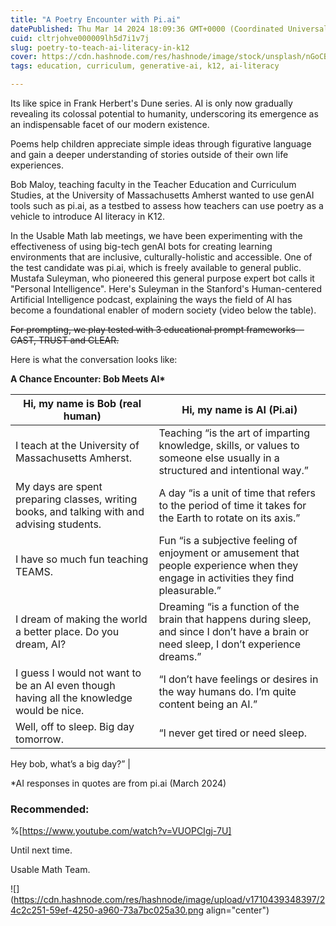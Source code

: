 ```yaml
---
title: "A Poetry Encounter with Pi.ai"
datePublished: Thu Mar 14 2024 18:09:36 GMT+0000 (Coordinated Universal Time)
cuid: cltrjohve000009lh5d7i1v7j
slug: poetry-to-teach-ai-literacy-in-k12
cover: https://cdn.hashnode.com/res/hashnode/image/stock/unsplash/nGoCBxiaRO0/upload/131d53ee13afb27e28cd9e0dbbab9c08.jpeg
tags: education, curriculum, generative-ai, k12, ai-literacy

---
```


Its like spice in Frank Herbert's Dune series. AI is only now gradually revealing its colossal potential to humanity, underscoring its emergence as an indispensable facet of our modern existence.

Poems help children appreciate simple ideas through figurative language and gain a deeper understanding of stories outside of their own life experiences.

Bob Maloy, teaching faculty in the Teacher Education and Curriculum Studies, at the University of Massachusetts Amherst wanted to use genAI tools such as pi.ai, as a testbed to assess how teachers can use poetry as a vehicle to introduce AI literacy in K12.

In the Usable Math lab meetings, we have been experimenting with the effectiveness of using big-tech genAI bots for creating learning environments that are inclusive, culturally-holistic and accessible. One of the test candidate was pi.ai, which is freely available to general public. Mustafa Suleyman, who pioneered this general purpose expert bot calls it "Personal Intelligence". Here's Suleyman in the Stanford's Human-centered Artificial Intelligence podcast, explaining the ways the field of AI has become a foundational enabler of modern society (video below the table).

<s>For prompting, we play tested with 3 educational prompt frameworks––CAST, TRUST and CLEAR.</s>

Here is what the conversation looks like:

**A Chance Encounter: Bob Meets AI\***

| **Hi, my name is Bob (real human)** | Hi, my name is AI (Pi.ai) |
| --- | --- |
| I teach at the University of Massachusetts Amherst. | Teaching “is the art of imparting knowledge, skills, or values to someone else usually in a structured and intentional way.” |
| My days are spent preparing classes, writing books, and talking with and advising students. | A day “is a unit of time that refers to the period of time it takes for the Earth to rotate on its axis.” |
| I have so much fun teaching TEAMS. | Fun “is a subjective feeling of enjoyment or amusement that people experience when they engage in activities they find pleasurable.” |
| I dream of making the world a better place. Do you dream, AI? | Dreaming “is a function of the brain that happens during sleep, and since I don’t have a brain or need sleep, I don’t experience dreams.” |
| I guess I would not want to be an AI even though having all the knowledge would be nice. | “I don’t have feelings or desires in the way humans do. I’m quite content being an AI.” |
| Well, off to sleep. Big day tomorrow. | “I never get tired or need sleep.  
  
Hey bob, what’s a big day?” |

\*AI responses in quotes are from pi.ai (March 2024)

### Recommended:

%[https://www.youtube.com/watch?v=VUOPCIgj-7U] 

Until next time.

Usable Math Team.

![](https://cdn.hashnode.com/res/hashnode/image/upload/v1710439348397/24c2c251-59ef-4250-a960-73a7bc025a30.png align="center")